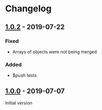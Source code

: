 # Changelog

## [1.0.2] - 2019-07-22
### Fixed
* Arrays of objects were not being merged

### Added
* $push tests

## [1.0.0] - 2019-07-07
Initial version

[1.0.0]: https://github.com/kleber-swf/deepmerge-json/tree/v1.0.0
[1.0.2]: https://github.com/kleber-swf/deepmerge-json/tree/v1.0.2